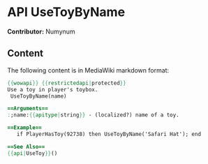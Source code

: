 # API UseToyByName

**Contributor:** Numynum

## Content

The following content is in MediaWiki markdown format:

```mediawiki
{{wowapi}} {{restrictedapi|protected}}
Use a toy in player's toybox.
 UseToyByName(name)

==Arguments==
:;name:{{apitype|string}} - (localized?) name of a toy.

==Example==
   if PlayerHasToy(92738) then UseToyByName('Safari Hat'); end

==See Also==
{{api|UseToy}}()
```